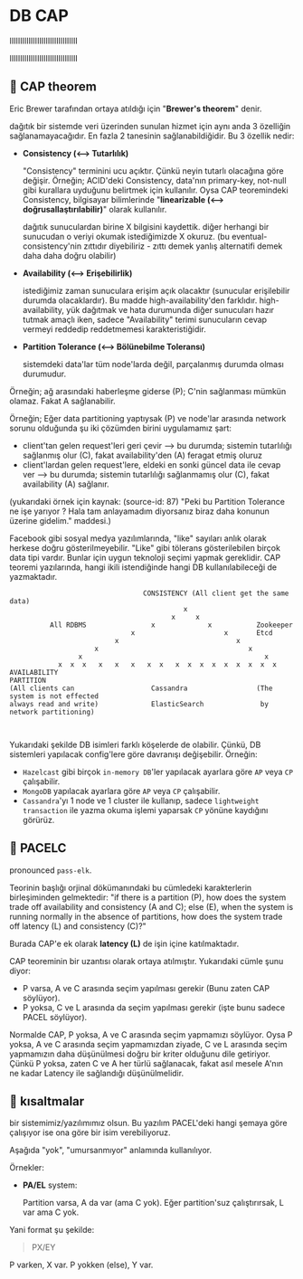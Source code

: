 # DB CAP

IIIIIIIIIIIIIIIIIIIIIIIIIIIIIIII

IIIIIIIIIIIIIIIIIIIIIIIIIIIIIIII

## 📌 CAP theorem

Eric Brewer tarafından ortaya atıldığı için "__Brewer's theorem__" denir.

dağıtık bir sistemde veri üzerinden sunulan hizmet için aynı anda 3 özelliğin sağlanamayacağıdır. En fazla 2 tanesinin sağlanabildiğidir. Bu 3 özellik nedir:

- __Consistency (⟷ Tutarlılık)__

  "Consistency" terminini ucu açıktır. Çünkü neyin tutarlı olacağına göre değişir. Örneğin; ACID'deki Consistency, data'nın primary-key, not-null gibi kurallara uyduğunu belirtmek için kullanılır. Oysa CAP teoremindeki Consistency, bilgisayar bilimlerinde "__linearizable (⟷ doğrusallaştırılabilir)__" olarak kullanılır.

  dağıtık sunuculardan birine X bilgisini kaydettik. diğer herhangi bir sunucudan o veriyi okumak istediğimizde X okuruz. (bu eventual-consistency'nin zıttıdır diyebiliriz - zıttı demek yanlış alternatifi demek daha daha doğru olabilir)

- __Availability (⟷ Erişebilirlik)__

  istediğimiz zaman sunuculara erişim açık olacaktır (sunucular erişilebilir durumda olacaklardır). Bu madde high-availability'den farklıdır. high-availability, yük dağıtmak ve hata durumunda diğer sunucuları hazır tutmak amaçlı iken, sadece "Availability" terimi sunucuların cevap vermeyi reddedip reddetmemesi karakteristiğidir.

- __Partition Tolerance (⟷ Bölünebilme Toleransı)__

  sistemdeki data'lar tüm node'larda değil, parçalanmış durumda olması durumudur.

Örneğin; ağ arasındaki haberleşme giderse (P); C'nin sağlanması mümkün olamaz. Fakat A sağlanabilir.

Örneğin; Eğer data partitioning yaptıysak (P) ve node'lar arasında network sorunu olduğunda şu iki çözümden birini uygulamamız şart:

- client'tan gelen request'leri geri çevir --> bu durumda; sistemin tutarlılığı sağlanmış olur (C), fakat availability'den (A) feragat etmiş oluruz
- client'lardan gelen request'lere, eldeki en sonki güncel data ile cevap ver --> bu durumda; sistemin tutarlılığı sağlanmamış olur (C), fakat availability (A) sağlanır.

(yukarıdaki örnek için kaynak: (source-id: 87) "Peki bu Partition Tolerance ne işe yarıyor ? Hala tam anlayamadım diyorsanız biraz daha konunun üzerine gidelim." maddesi.)

Facebook gibi sosyal medya yazılımlarında, "like" sayıları anlık olarak herkese doğru gösterilmeyebilir. "Like" gibi tölerans gösterilebilen birçok data tipi vardır. Bunlar için uygun teknoloji seçimi yapmak gereklidir. CAP teoremi yazılarında, hangi ikili istendiğinde hangi DB kullanılabileceği de yazmaktadır.

```text
                                 CONSISTENCY (All client get the same data)
                                           x
                                        x     x              
          All RDBMS                x             x           Zookeeper
                              x                      x       Etcd
                          x                             x    
                     x                                     x
                 x                                             x
            x  x  x   x   x   x   x  x   x  x  x  x  x  x  x  x  x
AVAILABILITY                                                       PARTITION
(All clients can                   Cassandra                 (The system is not effected
always read and write)             ElasticSearch              by network partitioning)
                                   
                                   
```

Yukarıdaki şekilde DB isimleri farklı köşelerde de olabilir. Çünkü, DB sistemleri yapılacak config'lere göre davranışı değişebilir. Örneğin:

- `Hazelcast` gibi birçok `in-memory DB`'ler yapılacak ayarlara göre `AP` veya `CP` çalışabilir.
- `MongoDB` yapılacak ayarlara göre `AP` veya `CP` çalışabilir.
- `Cassandra`'yı 1 node ve 1 cluster ile kullanıp, sadece `lightweight transaction` ile yazma okuma işlemi yaparsak `CP` yönüne kaydığını görürüz.

## 📌 PACELC

pronounced `pass-elk`.

Teorinin başlığı orjinal dökümanındaki bu cümledeki karakterlerin birleşiminden gelmektedir: "if there is a partition (P), how does the system trade off availability and consistency (A and C); else (E), when the system is running normally in the absence of partitions, how does the system trade off latency (L) and consistency (C)?"

Burada CAP'e ek olarak __latency (L)__ de işin içine katılmaktadır.

CAP teoreminin bir uzantısı olarak ortaya atılmıştır. Yukarıdaki cümle şunu diyor:

- P varsa, A ve C arasında seçim yapılması gerekir (Bunu zaten CAP söylüyor).
- P yoksa, C ve L arasında da seçim yapılması gerekir (işte bunu sadece PACEL söylüyor).

Normalde CAP, P yoksa, A ve C arasında seçim yapmamızı söylüyor. Oysa P yoksa, A ve C arasında seçim yapmamızdan ziyade, C ve L arasında seçim yapmamızın daha düşünülmesi doğru bir kriter olduğunu dile getiriyor. Çünkü P yoksa, zaten C ve A her türlü sağlanacak, fakat asıl mesele A'nın ne kadar Latency ile sağlandığı düşünülmelidir.

## 📌 kısaltmalar

bir sistemimiz/yazılımımız olsun. Bu yazılım PACEL'deki hangi şemaya göre çalışıyor ise ona göre bir isim verebiliyoruz.

Aşağıda "yok", "umursanmıyor" anlamında kullanılıyor.

Örnekler:

- __PA/EL__ system:

  Partition varsa, A da var (ama C yok). Eğer partition'suz çalıştırırsak, L var ama C yok.

Yani format şu şekilde:

> PX/EY

P varken, X var. P yokken (else), Y var.

